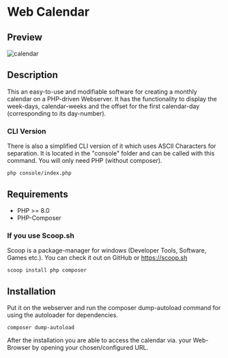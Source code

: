 # Web Calendar
## Preview
![calendar](https://user-images.githubusercontent.com/4189795/175835416-e3032cf8-4d90-4323-ab2d-d9b269814b6c.png)

## Description
This an easy-to-use and modifiable software for creating a monthly calendar on a PHP-driven Webserver. It has the
functionality to display the week-days, calendar-weeks and the offset for the first calendar-day 
(corresponding to its day-number).

### CLI Version
There is also a simplified CLI version of it which uses ASCII Characters for separation. 
It is located in the "console" folder and can be called with this command. You will only need PHP (without composer).
```
php console/index.php
```

## Requirements
- PHP >= 8.0
- PHP-Composer

### If you use Scoop.sh
Scoop is a package-manager for windows (Developer Tools, Software, Games etc.). You can check it out on GitHub or https://scoop.sh
```
scoop install php composer
```

## Installation
Put it on the webserver and run the composer dump-autoload command for using the autoloader for dependencies.
```
composer dump-autoload
```
After the installation you are able to access the calendar via. your Web-Browser by opening your chosen/configured URL.
